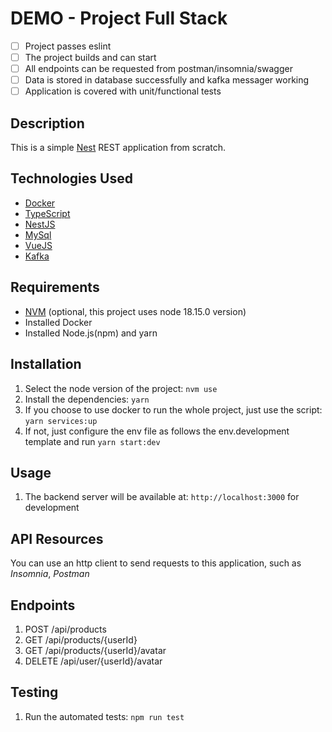 # DEMO - Project Full Stack

- [ ] Project passes eslint
- [ ] The project builds and can start
- [ ] All endpoints can be requested from postman/insomnia/swagger
- [ ] Data is stored in database successfully and kafka messager working
- [ ] Application is covered with unit/functional tests

## Description

This is a simple [Nest](https://github.com/nestjs/nest) REST application from scratch.

## Technologies Used

- [Docker](https://www.docker.com/)
- [TypeScript](https://www.typescriptlang.org/)
- [NestJS](https://nestjs.com/)
- [MySql]()
- [VueJS]()
- [Kafka]()

## Requirements

- [NVM](https://github.com/nvm-sh/nvm) (optional, this project uses node 18.15.0 version)
- Installed Docker
- Installed Node.js(npm) and yarn

## Installation

1. Select the node version of the project: `nvm use`
2. Install the dependencies: `yarn`
3. If you choose to use docker to run the whole project, just use the script: `yarn services:up`
4. If not, just configure the env file as follows the env.development template and run `yarn start:dev`

## Usage

1. The backend server will be available at: `http://localhost:3000` for development

## API Resources

You can use an http client to send requests to this application, such as _Insomnia_, _Postman_

## Endpoints

1. POST /api/products
2. GET /api/products/{userId}
3. GET /api/products/{userId}/avatar
4. DELETE /api/user/{userId}/avatar

## Testing

1. Run the automated tests: `npm run test`
